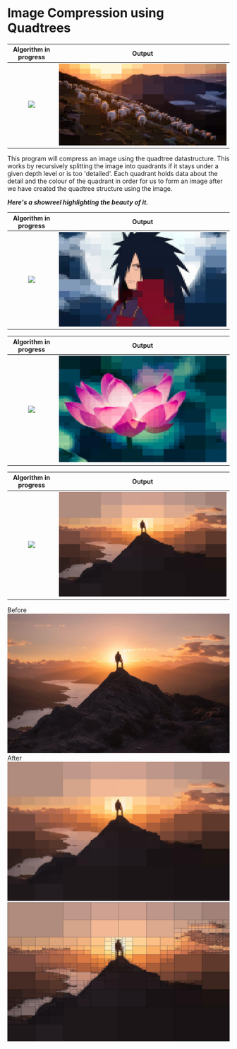 # Image Compression using Quadtrees

Algorithm in progress                |  Output
:-----------------------------------:|:------------------------------------:
![](./images/mountain_quadtree.gif)  |  ![](./images/mountain_quadtree.jpg)

This program will compress an image using the quadtree datastructure. This works by recursively splitting the image into quadrants if it stays under a given depth level or is too 'detailed'. Each quadrant holds data about the detail and the colour of the quadrant in order for us to form an image after we have created the quadtree structure using the image.

___Here's a showreel highlighting the beauty of it.___

Algorithm in progress                |  Output
:-----------------------------------:|:------------------------------------:
![](./images/madara_quadtree.gif)    |  ![](/images/madara_quadtree.jpg)

Algorithm in progress                |  Output
:-----------------------------------:|:------------------------------------:
![](./images/flower_quadtree.gif)    |  ![](/images/flower_quadtree.jpg)

Algorithm in progress                |  Output
:-----------------------------------:|:------------------------------------:
![](./images/man_quadtree.gif)       |  ![](/images/man_quadtree.jpg)

Before
![](/images/man.jpg)
After
![](/images/man_quadtree.jpg)
![](/images/man_quadtree_lines.jpg)

